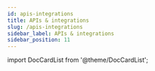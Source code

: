 ```yaml
---
id: apis-integrations
title: APIs & integrations
slug: /apis-integrations
sidebar_label: APIs & integrations
sidebar_position: 11
---
```

import DocCardList from '@theme/DocCardList';

<DocCardList />